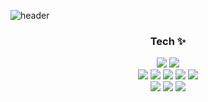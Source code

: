 ![header](https://capsule-render.vercel.app/api?type=waving&color=E3826C&height=250&section=header&text=Jeong%20ChangSeong&fontSize=80&animation=fadeIn&fontAlignY=38&desc=%20&descAlignY=62&descAlign=62)

<h3 align="center">Tech ✨</h3>
<p align="center">
<img src="https://img.shields.io/badge/-Spring-6DB33F?style=flat-square&logo=Spring&logoColor=white"/>
<img src="https://img.shields.io/badge/-SpringBoot-6DB33F?style=flat-square&logo=Spring Boot&logoColor=white"/>
</br>
<img src="https://img.shields.io/badge/-JavaScript-F7DF1E?style=flat-square&logo=JavaScript&logoColor=black"/>
<img src="https://img.shields.io/badge/-ReactNative-61DAFB?style=flat-square&logo=React&logoColor=white"/>
<img src="https://img.shields.io/badge/-JQuery-0769AD?style=flat-square&logo=jQuery&logoColor=white"/>
<img src="https://img.shields.io/badge/-Html5-E34F26?style=flat-square&logo=Html5&logoColor=white"/>
<img src="https://img.shields.io/badge/-Css3-1572B6?style=flat-square&logo=Css3&logoColor=white"/>
</br>
<img src="https://img.shields.io/badge/-MariaDB-003545?style=flat-square&logo=MariaDB&logoColor=white"/>
<img src="https://img.shields.io/badge/-MySQL-4479A1?style=flat-square&logo=MySQL&logoColor=white"/>
<img src="https://img.shields.io/badge/-AWS-232F3E?style=flat-square&logo=Amazon AWS&logoColor=white"/>
</p>

